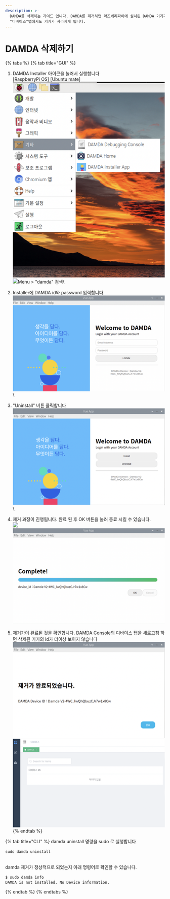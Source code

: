 ```yaml
---
description: >-
  DAMDA를 삭제하는 가이드 입니다. DAMDA를 제거하면 라즈베리파이에 설치된 DAMDA 기기가 삭제됩니다. DAMDA Console의
  "디바이스"탭에서도 기기가 사라지게 됩니다.
---
```


# DAMDA 삭제하기

{% tabs %}
{% tab title="GUI" %}
1. DAMDA Installer 아이콘을 눌러서 실행합니다\
   \[RaspberryPi OS]                                         \[Ubuntu mate]\
   ![](<../../../.gitbook/assets/image (23).png>)   ![Menu > "damda" 검색](https://files.gitbook.com/v0/b/gitbook-x-prod.appspot.com/o/spaces%2Fl3Km0lGSEvAZ1z7FtNCb%2Fuploads%2Fo39jplzTATPRX20mYEYA%2Fimage.png?alt=media\&token=df171290-7f44-4663-8051-69634d1bca2d)\

2. Installer에 DAMDA id와 password 입력합니다\
   ![](<../../../.gitbook/assets/image (1) (5).png>)\

3. "Uninstall" 버튼 클릭합니다\
   ![](<../../../.gitbook/assets/image (17).png>)\

4. 제거 과정이 진행됩니다. 완료 된 후 OK 버튼을 눌러 종료 시킬 수 있습니다.\
   ![](https://files.gitbook.com/v0/b/gitbook-x-prod.appspot.com/o/spaces%2Fl3Km0lGSEvAZ1z7FtNCb%2Fuploads%2FRh4AIubxze8T8vvwIMp1%2Fimage.png?alt=media\&token=e3e99647-d337-4e95-8cd2-10bc59892a60) ![](<../../../.gitbook/assets/image (33).png>)
5. 제거가이 완료된 것을 확인합니다. DAMDA Console의 디바이스 탭을 새로고침 하면 삭제된 기기의 id가 더이상 보이지 않습니다\
   ![](<../../../.gitbook/assets/image (31).png>) ![](<../../../.gitbook/assets/image (19) (1).png>)
{% endtab %}

{% tab title="CLI" %}
damda uninstall 명령을 sudo 로 실행합니다

```shell
sudo damda uninstall
```

\
damda 제거가 정상적으로 되었는지 아래 명령어로 확인할 수 있습니다.

```shell
$ sudo damda info
DAMDA is not installed. No Device information.
```
{% endtab %}
{% endtabs %}
